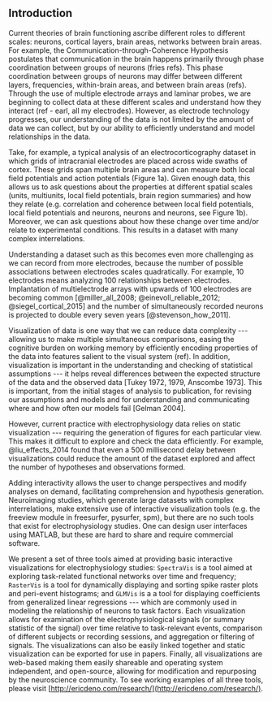 ## Introduction
Current theories of brain functioning ascribe different roles to different scales: neurons, cortical layers, brain areas, networks between brain areas. For example, the Communication-through-Coherence Hypothesis postulates that communication in the brain happens primarily through phase coordination between groups of neurons (fries refs). This phase coordination between groups of neurons may differ between different layers, frequencies, within-brain areas, and between brain areas (refs). Through the use of multiple electrode arrays and laminar probes, we are beginning to collect data at these different scales and understand how they interact (ref - earl, all my electrodes). However, as electrode technology progresses, our understanding of the data is not limited by the amount of data we can collect, but by our ability to efficiently understand and model relationships in the data.

Take, for example, a typical analysis of an electrocorticography dataset in which grids of intracranial electrodes are placed across wide swaths of cortex. These grids span multiple brain areas and can measure both local field potentials and action potentials (Figure 1a). Given enough data, this allows us to ask questions about the properties at different spatial scales (units, multiunits, local field potentials, brain region summaries) and how they relate (e.g. correlation and coherence between local field potentials, local field potentials and neurons, neurons and neurons, see Figure 1b). Moreover, we can ask questions about how these change over time and/or relate to experimental conditions. This results in a dataset with many complex interrelations.

Understanding a dataset such as this becomes even more challenging as we can record from more electrodes, because the number of possible associations between electrodes scales quadratically. For example, 10 electrodes means analyzing 100 relationships between electrodes. Implantation of multielectrode arrays with upwards of 100 electrodes are becoming common [@miller_all_2008; @einevoll_reliable_2012; @siegel_cortical_2015] and the number of simultaneously recorded neurons is projected to double every seven years [@stevenson_how_2011].

Visualization of data is one way that we can reduce data complexity --- allowing us to make multiple simultaneous comparisons, easing the cognitive burden on working memory by efficiently encoding properties of the data into features salient to the visual system (ref). In addition, visualization is important in the understanding and checking of statistical assumptions --- it helps reveal differences between the expected structure of the data and the observed data [Tukey 1972, 1979, Anscombe 1973]. This is important, from the initial stages of analysis to publication, for revising our assumptions and models and for understanding and communicating where and how often our models fail [Gelman 2004].

However, current practice with electrophysiology data relies on static visualization --- requiring the generation of figures for each particular view. This makes it difficult to explore and check the data efficiently. For example, @liu_effects_2014 found that even a 500 millisecond delay between visualizations could reduce the amount of the dataset explored and affect the number of hypotheses and observations formed.

Adding interactivity allows the user to change perspectives and modify analyses on demand, facilitating comprehension and hypothesis generation. Neuroimaging studies, which generate large datasets with complex interrelations, make extensive use of interactive visualization tools (e.g. the freeview module in freesurfer, pysurfer, spm), but there are no such tools that exist for electrophysiology studies. One can design user interfaces using MATLAB, but these are hard to share and require commercial software.

We present a set of three tools aimed at providing basic interactive visualizations for electrophysiology studies: `SpectraVis` is a tool aimed at exploring task-related functional networks over time and frequency; `RasterVis` is a tool for dynamically displaying and sorting spike raster plots and peri-event histograms; and `GLMVis` is a a tool for displaying coefficients from generalized linear regressions --- which are commonly used in modeling the relationship of neurons to task factors. Each visualization allows for examination of the electrophysiological signals (or summary statistic of the signal) over time relative to task-relevant events, comparison of different subjects or recording sessions, and aggregation or filtering of signals. The visualizations can also be easily linked together and static visualization can be exported for use in papers. Finally, all visualizations are web-based making them easily shareable and operating system independent, and open-source, allowing for modification and repurposing by the neuroscience community. To see working examples of all three tools, please visit [http://ericdeno.com/research/](http://ericdeno.com/research/).
